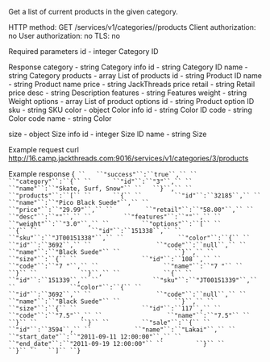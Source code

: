 Get a list of current products in the given category.

HTTP method: GET /services/v1/categories/<id>/products
Client authorization: no
User authorization: no
TLS: no

Required parameters
 id - integer Category ID

Response
 category  - string Category info
  id   - string Category ID
  name   - string Category
 products  - array List of products
  id   - string Product ID
  name   - string Product name
  price   - string JackThreads price
  retail   - string Retail price
  desc   - string Description
  features  - string Features
  weight   - string Weight
  options   - array List of product options
   id  - string Product option ID
   sku  - string SKU
   color  - object Color info
    id  - string Color ID
    code  - string Color code
    name  - string Color

 size  - object Size info    id  - integer Size ID
    name  - string Size

Example request
        curl http://16.camp.jackthreads.com:9016/services/v1/categories/3/products

Example response
        {`
``   ``"success"``:``true``,``
``   ``"category"``:``{``
``      ``"id"``:``"3"``,``
``      ``"name"``:``"Skate, Surf, Snow"``
``   ``}``,``
``   ``"products"``:``[``
``      ``{``
``         ``"id"``:``32185``,``
``         ``"name"``:``"Pico Black Suede"``,``
``         ``"price"``:``"29.99"``,``
``         ``"retail"``:``"58.00"``,``
``         ``"desc"``:``""``,``
``         ``"features"``:``""``,``
``         ``"weight"``:``"3.0"``,``
``         ``"options"``:``[``
``            ``{``
``               ``"id"``:``151338``,``
``               ``"sku"``:``"JT00151338"``,``
``               ``"color"``:``{``
``                  ``"id"``:``3692``,``
``                  ``"code"``:``null``,``
``                  ``"name"``:``"Black Suede"``
``               ``}``,``
``               ``"size"``:``{``
``                  ``"id"``:``108``,``
``                  ``"code"``:``"7 "``,``
``                  ``"name"``:``"7 "``
``               ``}``
``            ``}``,``
``            ``{``
``               ``"id"``:``151339``,``
``               ``"sku"``:``"JT00151339"``,``
``               ``"color"``:``{``
``                  ``"id"``:``3692``,``
``                  ``"code"``:``null``,``
``                  ``"name"``:``"Black Suede"``
``               ``}``,``
``               ``"size"``:``{``
``                  ``"id"``:``117``,``
``                  ``"code"``:``"7.5"``,``
``                  ``"name"``:``"7.5"``
``               ``}``
``            ``}``
``         ``"sale"``:``{``
``            ``"id"``:``3594``,``
``            ``"name"``:``"Lakai"``,``
``            ``"start_date"``:``"2011-09-11 12:00:00"``,``
``            ``"end_date"``:``"2011-09-19 12:00:00"``
``         ``}``
``      ``}``
``   ``]``
``}`